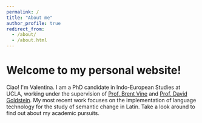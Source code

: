 ```yaml
---
permalink: /
title: "About me"
author_profile: true
redirect_from: 
  - /about/
  - /about.html
---
```


Welcome to my personal website!
=====

Ciao! I'm Valentina. I am a PhD candidate in Indo-European Studies at UCLA, working under the supervision of <a href='https://pies.ucla.edu/person/brent-vine/'>Prof. Brent Vine</a> and <a href='https://davidgoldstein.netlify.app/'>Prof. David Goldstein</a>. My most recent work focuses on the implementation of language technology for the study of semantic change in Latin. Take a look around to find out about my academic pursuits.

